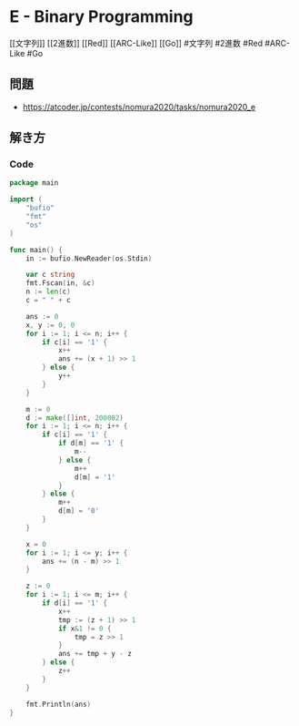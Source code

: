 # E - Binary Programming
[[文字列]] [[2進数]] [[Red]] [[ARC-Like]] [[Go]]
#文字列 #2進数 #Red #ARC-Like #Go 

## 問題
- https://atcoder.jp/contests/nomura2020/tasks/nomura2020_e

## 解き方
### Code
```go
package main

import (
	"bufio"
	"fmt"
	"os"
)

func main() {
	in := bufio.NewReader(os.Stdin)

	var c string
	fmt.Fscan(in, &c)
	n := len(c)
	c = " " + c

	ans := 0
	x, y := 0, 0
	for i := 1; i <= n; i++ {
		if c[i] == '1' {
			x++
			ans += (x + 1) >> 1
		} else {
			y++
		}
	}

	m := 0
	d := make([]int, 200002)
	for i := 1; i <= n; i++ {
		if c[i] == '1' {
			if d[m] == '1' {
				m--
			} else {
				m++
				d[m] = '1'
			}
		} else {
			m++
			d[m] = '0'
		}
	}

	x = 0
	for i := 1; i <= y; i++ {
		ans += (n - m) >> 1
	}

	z := 0
	for i := 1; i <= m; i++ {
		if d[i] == '1' {
			x++
			tmp := (z + 1) >> 1
			if x&1 != 0 {
				tmp = z >> 1
			}
			ans += tmp + y - z
		} else {
			z++
		}
	}

	fmt.Println(ans)
}
```